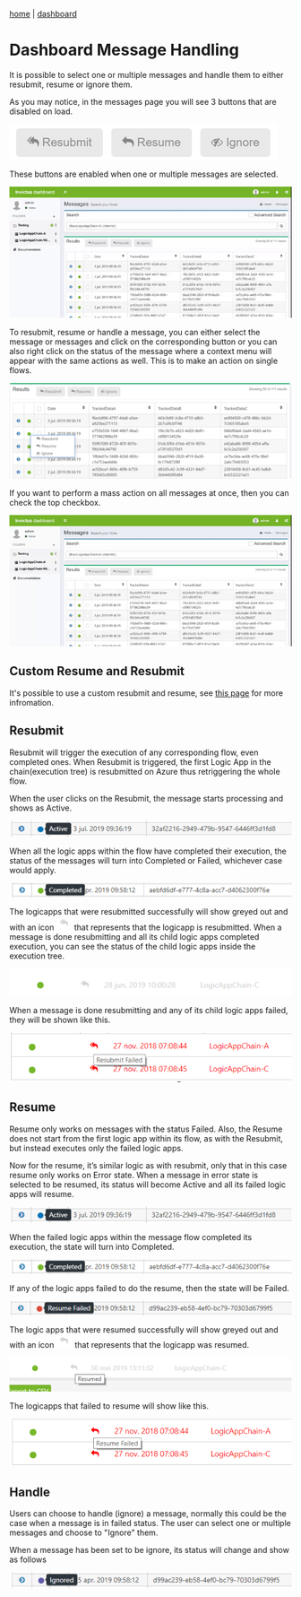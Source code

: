 [home](../README.md) | [dashboard](dashboard.md)

# Dashboard Message Handling

It is possible to select one or multiple messages and handle them to either  resubmit, resume or ignore them.

As you may notice, in the messages page you will see 3 buttons that are disabled on load.

![handling buttons](../images/dsb-handlingbuttons.png)

These buttons are enabled when one or multiple messages are selected.

![handling buttons](../images/dsb-handlingbuttons.gif)

To resubmit, resume or handle a message, you can either select the message or messages and click on the corresponding button or you can also right click on the status of the message where a context menu will appear with the same actions as well. This is to make an action on single flows.

![context menu](../images/dsb-handlingbuttonscontext.png)

If you want to perform a mass action on all messages at once, then you can check the top checkbox.

![mass handling](../images/dsb-masshandling.gif)

## Custom Resume and Resubmit

It's possible to use a custom resubmit and resume, see [this page](custom-resumeresubmit.md) for more infromation.

## Resubmit

Resubmit will trigger the execution of any corresponding flow, even completed ones. When Resubmit is triggered, the first Logic App in the chain(execution tree) is resubmitted on Azure thus retriggering the whole flow.

When the user clicks on the Resubmit, the message starts processing and shows as Active.

![active](../images/dsb-activemessage.png)

When all the logic apps within the flow have completed their execution, the status of the messages will turn into Completed or Failed, whichever case would apply.

![complete](../images/dsb-completedmessage.png)

The logicapps that were resubmitted successfully will show greyed out and with an icon ![resumbit icon](../images/dsb-resubmittedicon.png) that represents that the logicapp is resubmitted. When a message is done resubmitting and all its child logic apps completed execution,  you can see the status of the child logic apps inside the execution tree.

![resubmitted](../images/dsb-resubmittedsuccessfully.png)

When a message is done resubmitting and any of its child logic apps failed, they will be shown like this.

![resubmit failed](../images/dsb-resubmitfailed.png)

## Resume

Resume only works on messages with the status Failed. Also, the Resume does not start from the first logic app within its flow, as with the Resubmit, but instead executes only the failed logic apps.

Now for the resume, it’s similar logic as with resubmit, only that in this case resume only works on Error state. When a message in error state is selected to be resumed, its status will become Active and all its failed logic apps will resume.

![active](../images/dsb-activemessage.png)

When the failed logic apps within the message flow completed its execution, the state will turn into Completed.

![complete](../images/dsb-completedmessage.png)

If any of the logic apps failed to do the resume, then the state will be Failed.

![failed](../images/dsb-resumefailedstatus.png)

The logic apps that were resumed successfully will show greyed out and with an icon ![resumeicon](../images/resumedicon.png) that represents that the logicapp was resumed.

![resume success](../images/dsb-resumedsuccessfully.png)

The logicapps that failed to resume will show like this.

![resume failed](../images/dsb-resumefailed.png)


## Handle

Users can choose to handle (ignore) a message, normally this could be the case when a message is in failed status. The user can select one or multiple messages and choose to "Ignore" them.

When a message has been set to be ignore, its status will change and show as follows

![handled status](../images/dsb-handledstatus.png)
